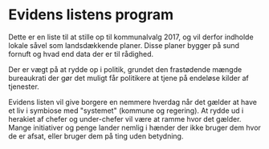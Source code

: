 # Evidens listens program

Dette er en liste til at stille op til kommunalvalg 2017, og vil derfor indholde lokale såvel som landsdækkende planer. Disse planer bygger på sund fornuft og hvad end data der er til rådighed.

Der er vægt på at rydde op i politik, grundet den frastødende mængde bureaukrati der gør det muligt får politikere at tjene på endeløse kilder af tjenester.

Evidens listen vil give borgere en nemmere hverdag når det gælder at have et liv i symbiose med "systemet" (kommune og regering). At rydde ud i herakiet af chefer og under-chefer vil være at ramme hvor det gælder. Mange initiativer og penge lander nemlig i hænder der ikke bruger dem hvor de er afsat, eller bruger dem på ting uden betydning.
